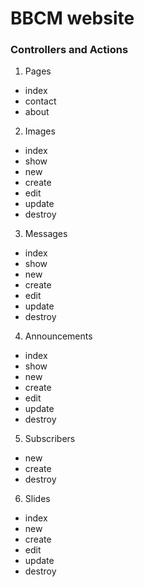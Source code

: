 # BBCM website

### Controllers and Actions
1. Pages
  * index
  * contact
  * about

2. Images
  * index
  * show
  * new
  * create
  * edit
  * update
  * destroy

3. Messages
  * index
  * show
  * new
  * create
  * edit
  * update
  * destroy

4. Announcements
  * index
  * show
  * new
  * create
  * edit
  * update
  * destroy

5. Subscribers
  * new
  * create
  * destroy

6. Slides
  * index
  * new
  * create
  * edit
  * update
  * destroy

